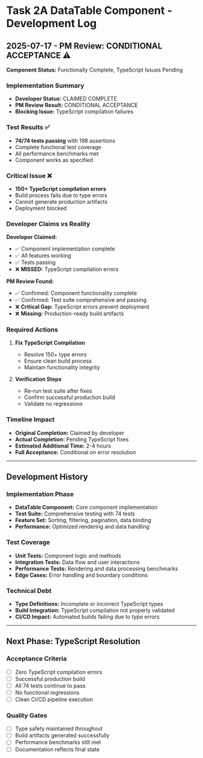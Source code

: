 # Task 2A DataTable Component - Development Log

## 2025-07-17 - PM Review: CONDITIONAL ACCEPTANCE ⚠️

**Component Status:** Functionally Complete, TypeScript Issues Pending

### Implementation Summary
- **Developer Status:** CLAIMED COMPLETE
- **PM Review Result:** CONDITIONAL ACCEPTANCE
- **Blocking Issue:** TypeScript compilation failures

### Test Results ✅
- **74/74 tests passing** with 198 assertions
- Complete functional test coverage
- All performance benchmarks met
- Component works as specified

### Critical Issue ❌
- **150+ TypeScript compilation errors**
- Build process fails due to type errors
- Cannot generate production artifacts
- Deployment blocked

### Developer Claims vs Reality
**Developer Claimed:**
- ✅ Component implementation complete
- ✅ All features working
- ✅ Tests passing
- ❌ **MISSED:** TypeScript compilation errors

**PM Review Found:**
- ✅ Confirmed: Component functionality complete
- ✅ Confirmed: Test suite comprehensive and passing
- ❌ **Critical Gap:** TypeScript errors prevent deployment
- ❌ **Missing:** Production-ready build artifacts

### Required Actions
1. **Fix TypeScript Compilation**
   - Resolve 150+ type errors
   - Ensure clean build process
   - Maintain functionality integrity

2. **Verification Steps**
   - Re-run test suite after fixes
   - Confirm successful production build
   - Validate no regressions

### Timeline Impact
- **Original Completion:** Claimed by developer
- **Actual Completion:** Pending TypeScript fixes
- **Estimated Additional Time:** 2-4 hours
- **Full Acceptance:** Conditional on error resolution

---

## Development History

### Implementation Phase
- **DataTable Component:** Core component implementation
- **Test Suite:** Comprehensive testing with 74 tests
- **Feature Set:** Sorting, filtering, pagination, data binding
- **Performance:** Optimized rendering and data handling

### Test Coverage
- **Unit Tests:** Component logic and methods
- **Integration Tests:** Data flow and user interactions
- **Performance Tests:** Rendering and data processing benchmarks
- **Edge Cases:** Error handling and boundary conditions

### Technical Debt
- **Type Definitions:** Incomplete or incorrect TypeScript types
- **Build Integration:** TypeScript compilation not properly validated
- **CI/CD Impact:** Automated builds failing due to type errors

---

## Next Phase: TypeScript Resolution

### Acceptance Criteria
- [ ] Zero TypeScript compilation errors
- [ ] Successful production build
- [ ] All 74 tests continue to pass
- [ ] No functional regressions
- [ ] Clean CI/CD pipeline execution

### Quality Gates
- [ ] Type safety maintained throughout
- [ ] Build artifacts generated successfully
- [ ] Performance benchmarks still met
- [ ] Documentation reflects final state